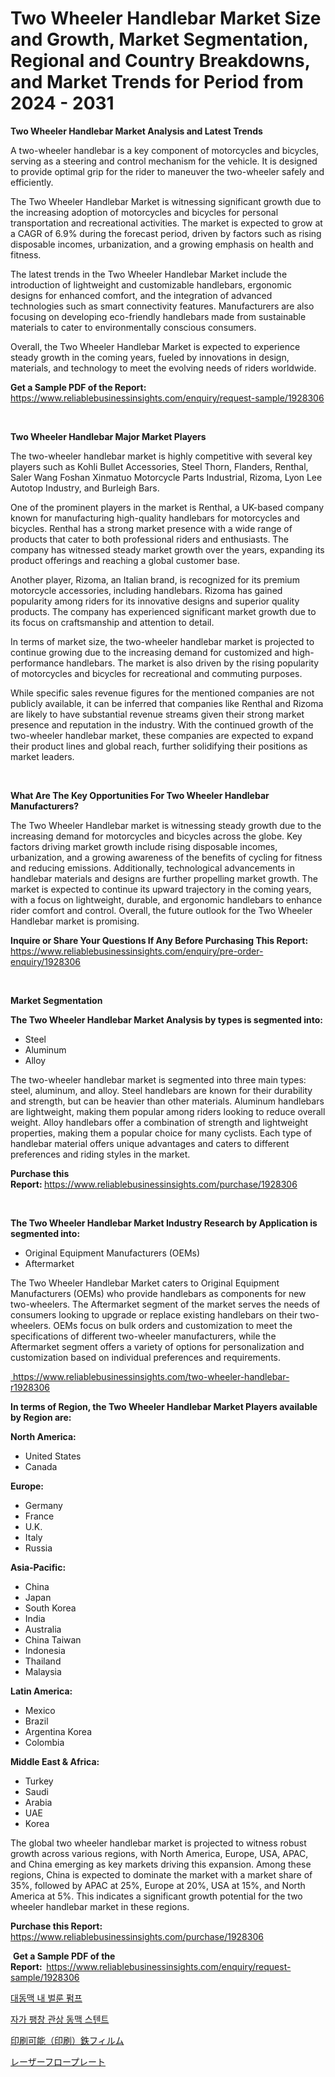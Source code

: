 <p><h1>Two Wheeler Handlebar Market Size and Growth, Market Segmentation, Regional and Country Breakdowns, and Market Trends for Period from 2024 -  2031</h1></p><p><strong>Two Wheeler Handlebar Market Analysis and Latest Trends</strong></p>
<p><p>A two-wheeler handlebar is a key component of motorcycles and bicycles, serving as a steering and control mechanism for the vehicle. It is designed to provide optimal grip for the rider to maneuver the two-wheeler safely and efficiently.</p><p>The Two Wheeler Handlebar Market is witnessing significant growth due to the increasing adoption of motorcycles and bicycles for personal transportation and recreational activities. The market is expected to grow at a CAGR of 6.9% during the forecast period, driven by factors such as rising disposable incomes, urbanization, and a growing emphasis on health and fitness.</p><p>The latest trends in the Two Wheeler Handlebar Market include the introduction of lightweight and customizable handlebars, ergonomic designs for enhanced comfort, and the integration of advanced technologies such as smart connectivity features. Manufacturers are also focusing on developing eco-friendly handlebars made from sustainable materials to cater to environmentally conscious consumers.</p><p>Overall, the Two Wheeler Handlebar Market is expected to experience steady growth in the coming years, fueled by innovations in design, materials, and technology to meet the evolving needs of riders worldwide.</p></p>
<p><strong>Get a Sample PDF of the Report:&nbsp;</strong> <a href="https://www.reliablebusinessinsights.com/enquiry/request-sample/1928306">https://www.reliablebusinessinsights.com/enquiry/request-sample/1928306</a></p>
<p>&nbsp;</p>
<p><strong>Two Wheeler Handlebar Major Market Players</strong></p>
<p><p>The two-wheeler handlebar market is highly competitive with several key players such as Kohli Bullet Accessories, Steel Thorn, Flanders, Renthal, Saler Wang Foshan Xinmatuo Motorcycle Parts Industrial, Rizoma, Lyon Lee Autotop Industry, and Burleigh Bars.</p><p>One of the prominent players in the market is Renthal, a UK-based company known for manufacturing high-quality handlebars for motorcycles and bicycles. Renthal has a strong market presence with a wide range of products that cater to both professional riders and enthusiasts. The company has witnessed steady market growth over the years, expanding its product offerings and reaching a global customer base.</p><p>Another player, Rizoma, an Italian brand, is recognized for its premium motorcycle accessories, including handlebars. Rizoma has gained popularity among riders for its innovative designs and superior quality products. The company has experienced significant market growth due to its focus on craftsmanship and attention to detail.</p><p>In terms of market size, the two-wheeler handlebar market is projected to continue growing due to the increasing demand for customized and high-performance handlebars. The market is also driven by the rising popularity of motorcycles and bicycles for recreational and commuting purposes.</p><p>While specific sales revenue figures for the mentioned companies are not publicly available, it can be inferred that companies like Renthal and Rizoma are likely to have substantial revenue streams given their strong market presence and reputation in the industry. With the continued growth of the two-wheeler handlebar market, these companies are expected to expand their product lines and global reach, further solidifying their positions as market leaders.</p></p>
<p>&nbsp;</p>
<p><strong>What Are The Key Opportunities For Two Wheeler Handlebar Manufacturers?</strong></p>
<p><p>The Two Wheeler Handlebar market is witnessing steady growth due to the increasing demand for motorcycles and bicycles across the globe. Key factors driving market growth include rising disposable incomes, urbanization, and a growing awareness of the benefits of cycling for fitness and reducing emissions. Additionally, technological advancements in handlebar materials and designs are further propelling market growth. The market is expected to continue its upward trajectory in the coming years, with a focus on lightweight, durable, and ergonomic handlebars to enhance rider comfort and control. Overall, the future outlook for the Two Wheeler Handlebar market is promising.</p></p>
<p><strong>Inquire or Share Your Questions If Any Before Purchasing This Report:</strong> <a href="https://www.reliablebusinessinsights.com/enquiry/pre-order-enquiry/1928306">https://www.reliablebusinessinsights.com/enquiry/pre-order-enquiry/1928306</a></p>
<p>&nbsp;</p>
<p><strong>Market Segmentation</strong></p>
<p><strong>The Two Wheeler Handlebar Market Analysis by types is segmented into:</strong></p>
<p><ul><li>Steel</li><li>Aluminum</li><li>Alloy</li></ul></p>
<p><p>The two-wheeler handlebar market is segmented into three main types: steel, aluminum, and alloy. Steel handlebars are known for their durability and strength, but can be heavier than other materials. Aluminum handlebars are lightweight, making them popular among riders looking to reduce overall weight. Alloy handlebars offer a combination of strength and lightweight properties, making them a popular choice for many cyclists. Each type of handlebar material offers unique advantages and caters to different preferences and riding styles in the market.</p></p>
<p><strong>Purchase this Report:&nbsp;</strong><a href="https://www.reliablebusinessinsights.com/purchase/1928306">https://www.reliablebusinessinsights.com/purchase/1928306</a></p>
<p>&nbsp;</p>
<p><strong>The Two Wheeler Handlebar Market Industry Research by Application is segmented into:</strong></p>
<p><ul><li>Original Equipment Manufacturers (OEMs)</li><li>Aftermarket</li></ul></p>
<p><p>The Two Wheeler Handlebar Market caters to Original Equipment Manufacturers (OEMs) who provide handlebars as components for new two-wheelers. The Aftermarket segment of the market serves the needs of consumers looking to upgrade or replace existing handlebars on their two-wheelers. OEMs focus on bulk orders and customization to meet the specifications of different two-wheeler manufacturers, while the Aftermarket segment offers a variety of options for personalization and customization based on individual preferences and requirements.</p></p>
<p><a href="https://www.reliablebusinessinsights.com/two-wheeler-handlebar-r1928306">&nbsp;https://www.reliablebusinessinsights.com/two-wheeler-handlebar-r1928306</a></p>
<p><strong>In terms of Region, the Two Wheeler Handlebar Market Players available by Region are:</strong></p>
<p>
    <p> <strong> North America: </strong>
        <ul>
            <li>United States</li>
            <li>Canada</li>
        </ul>
        </p> 
    <p> <strong> Europe: </strong>
        <ul>
            <li>Germany</li>
            <li>France</li>
            <li>U.K.</li>
            <li>Italy</li>
            <li>Russia</li>
        </ul>
        </p> 
    <p> <strong> Asia-Pacific: </strong>
        <ul>
            <li>China</li>
            <li>Japan</li>
            <li>South Korea</li>
            <li>India</li>
            <li>Australia</li>
            <li>China Taiwan</li>
            <li>Indonesia</li>
            <li>Thailand</li>
            <li>Malaysia</li>
        </ul>
        </p> 
    <p> <strong> Latin America: </strong>
        <ul>
            <li>Mexico</li>
            <li>Brazil</li>
            <li>Argentina Korea</li>
            <li>Colombia</li>
        </ul>
        </p> 
    <p> <strong> Middle East & Africa: </strong>
        <ul>
            <li>Turkey</li>
            <li>Saudi</li>
            <li>Arabia</li>
            <li>UAE</li>
            <li>Korea</li>
        </ul>
    </p>
    </p>
<p><p>The global two wheeler handlebar market is projected to witness robust growth across various regions, with North America, Europe, USA, APAC, and China emerging as key markets driving this expansion. Among these regions, China is expected to dominate the market with a market share of 35%, followed by APAC at 25%, Europe at 20%, USA at 15%, and North America at 5%. This indicates a significant growth potential for the two wheeler handlebar market in these regions.</p></p>
<p><strong>Purchase this Report: </strong><a href="https://www.reliablebusinessinsights.com/purchase/1928306">https://www.reliablebusinessinsights.com/purchase/1928306</a></p>
<p>&nbsp;<strong>Get a Sample PDF of the Report:&nbsp;&nbsp;</strong><a href="https://www.reliablebusinessinsights.com/enquiry/request-sample/1928306">https://www.reliablebusinessinsights.com/enquiry/request-sample/1928306</a></p>
<p><strong></strong></p>
<p><p><a href="https://github.com/johneahan44556754/Market-Research-Report-List-1/blob/main/2344576125509.md">대동맥 내 벌룬 펌프</a></p><p><a href="https://github.com/rahat-gis/Market-Research-Report-List-1/blob/main/5512772125508.md">자가 팽창 관상 동맥 스텐트</a></p><p><a href="https://github.com/SarahFahey88/Market-Research-Report-List-2/blob/main/8039088116770.md">印刷可能（印刷）鉄フィルム</a></p><p><a href="https://github.com/mathieurico66/Market-Research-Report-List-2/blob/main/9151908116769.md">レーザーフロープレート</a></p></p>